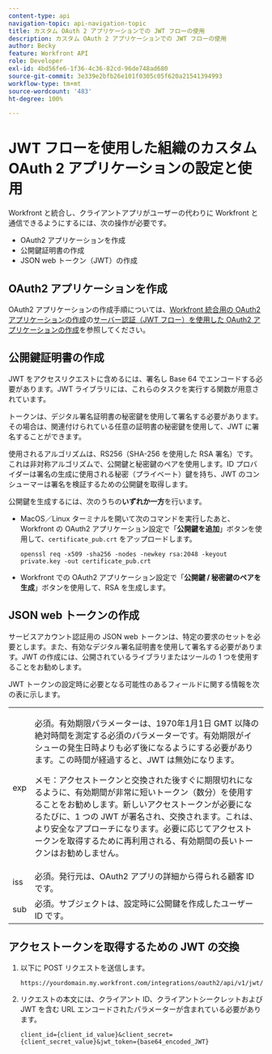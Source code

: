 ```yaml
---
content-type: api
navigation-topic: api-navigation-topic
title: カスタム OAuth 2 アプリケーションでの JWT フローの使用
description: カスタム OAuth 2 アプリケーションでの JWT フローの使用
author: Becky
feature: Workfront API
role: Developer
exl-id: 4bd56fe6-1f36-4c36-82cd-96de748ad680
source-git-commit: 3e339e2bfb26e101f0305c05f620a21541394993
workflow-type: tm+mt
source-wordcount: '483'
ht-degree: 100%

---
```


# JWT フローを使用した組織のカスタム OAuth 2 アプリケーションの設定と使用

Workfront と統合し、クライアントアプリがユーザーの代わりに Workfront と通信できるようにするには、次の操作が必要です。

* OAuth2 アプリケーションを作成
* 公開鍵証明書の作成
* JSON web トークン（JWT）の作成

## OAuth2 アプリケーションを作成

OAuth2 アプリケーションの作成手順については、[Workfront 統合用の OAuth2 アプリケーションの作成](../../administration-and-setup/configure-integrations/create-oauth-application.md)の[サーバー認証（JWT フロー）を使用した OAuth2 アプリケーションの作成](../../administration-and-setup/configure-integrations/create-oauth-application.md#create2)を参照してください。

## 公開鍵証明書の作成

JWT をアクセスリクエストに含めるには、署名し Base 64 でエンコードする必要があります。JWT ライブラリには、これらのタスクを実行する関数が用意されています。

トークンは、デジタル署名証明書の秘密鍵を使用して署名する必要があります。その場合は、関連付けられている任意の証明書の秘密鍵を使用して、JWT に署名することができます。

使用されるアルゴリズムは、RS256（SHA-256 を使用した RSA 署名）です。これは非対称アルゴリズムで、公開鍵と秘密鍵のペアを使用します。ID プロバイダーは署名の生成に使用される秘密（プライベート）鍵を持ち、JWT のコンシューマーは署名を検証するための公開鍵を取得します。

公開鍵を生成するには、次のうちの&#x200B;**いずれか一方**&#x200B;を行います。

* MacOS／Linux ターミナルを開いて次のコマンドを実行したあと、Workfront の OAuth2 アプリケーション設定で「**公開鍵を追加**」ボタンを使用して、`certificate_pub.crt` をアップロードします。

  <!-- [Copy](javascript:void(0);) -->
  <pre><code>openssl req -x509 -sha256 -nodes -newkey rsa:2048 -keyout private.key -out certificate_pub.crt</code></pre>

* Workfront での OAuth2 アプリケーション設定で「**公開鍵 / 秘密鍵のペアを生成**」ボタンを使用して、RSA を生成します。

## JSON web トークンの作成

サービスアカウント認証用の JSON web トークンは、特定の要求のセットを必要とします。また、有効なデジタル署名証明書を使用して署名する必要があります。JWT の作成には、公開されているライブラリまたはツールの 1 つを使用することをお勧めします。

JWT トークンの設定時に必要となる可能性のあるフィールドに関する情報を次の表に示します。

<table style="table-layout:auto"> 
 <col> 
 <col> 
 <tbody> 
  <tr> 
   <td role="rowheader">exp</td> 
   <td> <p>必須。有効期限パラメーターは、1970年1月1日 GMT 以降の絶対時間を測定する必須のパラメーターです。有効期限がイシューの発生日時よりも必ず後になるようにする必要があります。この時間が経過すると、JWT は無効になります。 </p> <p>メモ：アクセストークンと交換された後すぐに期限切れになるように、有効期間が非常に短いトークン（数分）を使用することをお勧めします。新しいアクセストークンが必要になるたびに、1 つの JWT が署名され、交換されます。これは、より安全なアプローチになります。必要に応じてアクセストークンを取得するために再利用される、有効期間の長いトークンはお勧めしません。</p> </td> 
  </tr> 
  <tr> 
   <td role="rowheader">iss</td> 
   <td>必須。発行元は、OAuth2 アプリの詳細から得られる顧客 ID です。</td> 
  </tr> 
  <tr> 
   <td role="rowheader">sub</td> 
   <td>必須。サブジェクトは、設定時に公開鍵を作成したユーザー ID です。</td> 
  </tr> 
 </tbody> 
</table>

## アクセストークンを取得するための JWT の交換

1. 以下に POST リクエストを送信します。

   <!-- [Copy](javascript:void(0);) -->
   <pre><code>https://yourdomain.my.workfront.com/integrations/oauth2/api/v1/jwt/exchange</code></pre>

1. リクエストの本文には、クライアント ID、クライアントシークレットおよび JWT を含む URL エンコードされたパラメーターが含まれている必要があります。

   <!-- [Copy](javascript:void(0);) -->
   <pre><code>client_id={client_id_value}&client_secret={client_secret_value}&jwt_token={base64_encoded_JWT}</code></pre>

 
